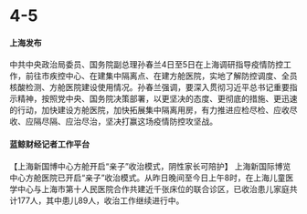 # 4-5

#### 上海发布

中共中央政治局委员、国务院副总理孙春兰4日至5日在上海调研指导疫情防控工作，前往市疾控中心、在建集中隔离点、在建方舱医院，实地了解防控调度、全员核酸检测、方舱医院建设使用情况。孙春兰强调，要深入贯彻习近平总书记重要指示精神，按照党中央、国务院决策部署，以更坚决的态度、更彻底的措施、更迅速的行动，加快建设方舱医院，加快拓展集中隔离用房，有力推进应检尽检、应收尽收、应隔尽隔、应治尽治，坚决打赢这场疫情防控攻坚战。

#### 蓝鲸财经记者工作平台&#x20;

【上海新国博中心方舱开启“亲子”收治模式，阴性家长可陪护】 上海新国际博览中心方舱医院已开启“亲子”收治模式。从昨日晚间至今日上午8时，在上海儿童医学中心与上海市第十人民医院合作共建近千张床位的联合诊区，已收治患儿家庭共计177人，其中患儿89人，收治工作继续进行中。
